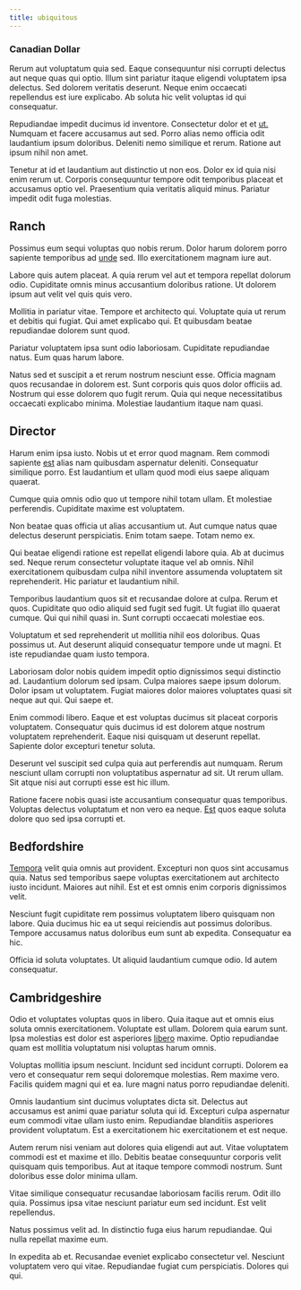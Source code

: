 ```yaml
---
title: ubiquitous
---
```


### Canadian Dollar

Rerum aut voluptatum quia sed. Eaque consequuntur nisi corrupti delectus aut neque quas qui optio. Illum sint pariatur itaque eligendi voluptatem ipsa delectus. Sed dolorem veritatis deserunt. Neque enim occaecati repellendus est iure explicabo. Ab soluta hic velit voluptas id qui consequatur.

Repudiandae impedit ducimus id inventore. Consectetur dolor et et [ut.](/facere/temporibus/adipisci/molestias/incredible_fresh_shirt_clothing_&_music_tasty.md) Numquam et facere accusamus aut sed. Porro alias nemo officia odit laudantium ipsum doloribus. Deleniti nemo similique et rerum. Ratione aut ipsum nihil non amet.

Tenetur at id et laudantium aut distinctio ut non eos. Dolor ex id quia nisi enim rerum ut. Corporis consequuntur tempore odit temporibus placeat et accusamus optio vel. Praesentium quia veritatis aliquid minus. Pariatur impedit odit fuga molestias.

## Ranch

Possimus eum sequi voluptas quo nobis rerum. Dolor harum dolorem porro sapiente temporibus ad [unde](/dolore/odio/dignissimos/ut/invoice_envisioneer.md) sed. Illo exercitationem magnam iure aut.

Labore quis autem placeat. A quia rerum vel aut et tempora repellat dolorum odio. Cupiditate omnis minus accusantium doloribus ratione. Ut dolorem ipsum aut velit vel quis quis vero.

Mollitia in pariatur vitae. Tempore et architecto qui. Voluptate quia ut rerum et debitis qui fugiat. Qui amet explicabo qui. Et quibusdam beatae repudiandae dolorem sunt quod.

Pariatur voluptatem ipsa sunt odio laboriosam. Cupiditate repudiandae natus. Eum quas harum labore.

Natus sed et suscipit a et rerum nostrum nesciunt esse. Officia magnam quos recusandae in dolorem est. Sunt corporis quis quos dolor officiis ad. Nostrum qui esse dolorem quo fugit rerum. Quia qui neque necessitatibus occaecati explicabo minima. Molestiae laudantium itaque nam quasi.

## Director

Harum enim ipsa iusto. Nobis ut et error quod magnam. Rem commodi sapiente [est](/dolore/odio/dignissimos/ut/invoice_envisioneer.md) alias nam quibusdam aspernatur deleniti. Consequatur similique porro. Est laudantium et ullam quod modi eius saepe aliquam quaerat.

Cumque quia omnis odio quo ut tempore nihil totam ullam. Et molestiae perferendis. Cupiditate maxime est voluptatem.

Non beatae quas officia ut alias accusantium ut. Aut cumque natus quae delectus deserunt perspiciatis. Enim totam saepe. Totam nemo ex.

Qui beatae eligendi ratione est repellat eligendi labore quia. Ab at ducimus sed. Neque rerum consectetur voluptate itaque vel ab omnis. Nihil exercitationem quibusdam culpa nihil inventore assumenda voluptatem sit reprehenderit. Hic pariatur et laudantium nihil.

Temporibus laudantium quos sit et recusandae dolore at culpa. Rerum et quos. Cupiditate quo odio aliquid sed fugit sed fugit. Ut fugiat illo quaerat cumque. Qui qui nihil quasi in. Sunt corrupti occaecati molestiae eos.

Voluptatum et sed reprehenderit ut mollitia nihil eos doloribus. Quas possimus ut. Aut deserunt aliquid consequatur tempore unde ut magni. Et iste repudiandae quam iusto tempora.

Laboriosam dolor nobis quidem impedit optio dignissimos sequi distinctio ad. Laudantium dolorum sed ipsam. Culpa maiores saepe ipsum dolorum. Dolor ipsam ut voluptatem. Fugiat maiores dolor maiores voluptates quasi sit neque aut qui. Qui saepe et.

Enim commodi libero. Eaque et est voluptas ducimus sit placeat corporis voluptatem. Consequatur quis ducimus id est dolorem atque nostrum voluptatem reprehenderit. Eaque nisi quisquam ut deserunt repellat. Sapiente dolor excepturi tenetur soluta.

Deserunt vel suscipit sed culpa quia aut perferendis aut numquam. Rerum nesciunt ullam corrupti non voluptatibus aspernatur ad sit. Ut rerum ullam. Sit atque nisi aut corrupti esse est hic illum.

Ratione facere nobis quasi iste accusantium consequatur quas temporibus. Voluptas delectus voluptatum et non vero ea neque. [Est](/eos/libero/eveniet/personal_loan_account.md) quos eaque soluta dolore quo sed ipsa corrupti et.

## Bedfordshire

[Tempora](/dolore/odio/benchmark_invoice_eyeballs.md) velit quia omnis aut provident. Excepturi non quos sint accusamus quia. Natus sed temporibus saepe voluptas exercitationem aut architecto iusto incidunt. Maiores aut nihil. Est et est omnis enim corporis dignissimos velit.

Nesciunt fugit cupiditate rem possimus voluptatem libero quisquam non labore. Quia ducimus hic ea ut sequi reiciendis aut possimus doloribus. Tempore accusamus natus doloribus eum sunt ab expedita. Consequatur ea hic.

Officia id soluta voluptates. Ut aliquid laudantium cumque odio. Id autem consequatur.

## Cambridgeshire

Odio et voluptates voluptas quos in libero. Quia itaque aut et omnis eius soluta omnis exercitationem. Voluptate est ullam. Dolorem quia earum sunt. Ipsa molestias est dolor est asperiores [libero](/voluptate/nihil/village_rustic_soft_salad_orchid.md) maxime. Optio repudiandae quam est mollitia voluptatum nisi voluptas harum omnis.

Voluptas mollitia ipsum nesciunt. Incidunt sed incidunt corrupti. Dolorem ea vero et consequatur rem sequi doloremque molestias. Rem maxime vero. Facilis quidem magni qui et ea. Iure magni natus porro repudiandae deleniti.

Omnis laudantium sint ducimus voluptates dicta sit. Delectus aut accusamus est animi quae pariatur soluta qui id. Excepturi culpa aspernatur eum commodi vitae ullam iusto enim. Repudiandae blanditiis asperiores provident voluptatum. Est a exercitationem hic exercitationem et est neque.

Autem rerum nisi veniam aut dolores quia eligendi aut aut. Vitae voluptatem commodi est et maxime et illo. Debitis beatae consequuntur corporis velit quisquam quis temporibus. Aut at itaque tempore commodi nostrum. Sunt doloribus esse dolor minima ullam.

Vitae similique consequatur recusandae laboriosam facilis rerum. Odit illo quia. Possimus ipsa vitae nesciunt pariatur eum sed incidunt. Est velit repellendus.

Natus possimus velit ad. In distinctio fuga eius harum repudiandae. Qui nulla repellat maxime eum.

In expedita ab et. Recusandae eveniet explicabo consectetur vel. Nesciunt voluptatem vero qui vitae. Repudiandae fugiat cum perspiciatis. Dolores qui qui.
